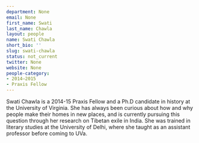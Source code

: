 ```yaml
---
department: None
email: None
first_name: Swati
last_name: Chawla
layout: people
name: Swati Chawla
short_bio: ''
slug: swati-chawla
status: not_current
twitter: None
website: None
people-category:
- 2014–2015
- Praxis Fellow
---
```


Swati Chawla is a 2014-15 Praxis Fellow and a Ph.D candidate in history at the University of Virginia. She has always been curious about how and why people make their homes in new places, and is currently pursuing this question through her research on Tibetan exile in India. She was trained in literary studies at the University of Delhi, where she taught as an assistant professor before coming to UVa.
